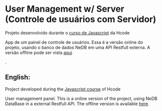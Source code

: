 <h1> User Management w/ Server (Controle de usuários com Servidor) </h1>

<p>Projeto desenvolvido durante o <a href="https://www.udemy.com/course/javascript-curso-completo/">curso de Javascript</a> da Hcode</p>
<p>App de um painel de controle de usuários. Essa é a versão online do projeto, usando o banco de dados NeDB em uma API Restfull externa. A versão offline pode ser vista <a href="https://github.com/JeanCDev/UserManagement">aqui</a></p>.

<h2>English:</h2>
<p>Project developed during the <a href="https://www.udemy.com/course/javascript-curso-completo/">Javascript course</a> of Hcode</p>
<p>User management panel. This is a online version of the project, using NeDB DataBase in a external Restfull API. The offline version is available <a href="https://github.com/JeanCDev/UserManagement">here</a>.
